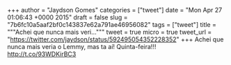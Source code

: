 
+++
author = "Jaydson Gomes"
categories = ["tweet"]
date = "Mon Apr 27 01:06:43 +0000 2015"
draft = false
slug = "7b6fc10a5aaf2bf0c143837e62a791ae46956082"
tags = ["tweet"]
title = """Achei que nunca mais veri..."""
tweet = true
micro = true
tweet_url = "https://twitter.com/jaydson/status/592495054352228352"
+++
Achei que nunca mais veria o Lemmy, mas ta aí! Quinta-feira!!! http://t.co/93WDKirBC3
